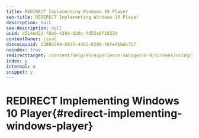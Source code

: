 ```yaml
---
title: REDIRECT Implementing Windows 10 Player
seo-title: REDIRECT Implementing Windows 10 Player
description: null
seo-description: null
uuid: d514ed22-fbb9-439d-820c-fd55e8f10324
contentOwner: jsyal
discoiquuid: b3806599-0935-44b3-8209-70fe4bbdc357
noindex: true
redirecttarget: /content/help/en/experience-manager/6-4/screens/using/implementing-windows-player
index: y
internal: n
snippet: y
---
```


# REDIRECT Implementing Windows 10 Player{#redirect-implementing-windows-player}

